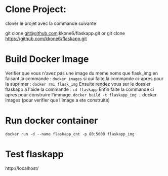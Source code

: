 # Clone Project:

cloner le projet avec la commande suivante 

git clone git@github.com:kkone6/flaskapp.git
   or
git clone https://github.com/kkone6/flaskapp.git

# Build Docker Image 

Verifier que vous n'avez pas une image du meme noms que flask_img en faisant la commande :
`docker images`
si oui faite la commande ci-apres pour la suprimer : 
`docker rmi flask_img`
Ensuite rendez vous sur le dossier flaskapp a l'aide la commande :
`cd flaskapp`
Enfin faite la commande ci apres pour construire l'immage. 
`docker build -t flaskapp_img .`
docker images (pour verifier que l'image a ete construite)

# Run docker container 

`docker run -d --name flaskapp_cnt -p 80:5000 flaskapp_img`

# Test flaskapp 
http://localhost/
